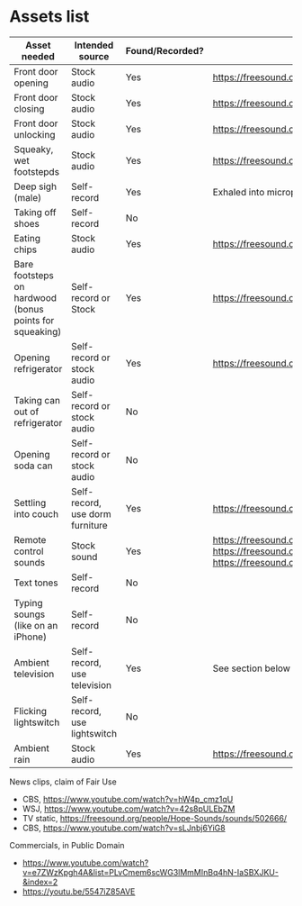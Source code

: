 # Assets list

| Asset needed | Intended source | Found/Recorded? | From where?
| ------------ | --------------- | --------------- | ----------- |
| Front door opening | Stock audio | Yes | https://freesound.org/people/JakLocke/sounds/261091/ |
| Front door closing | Stock audio | Yes | https://freesound.org/people/JakLocke/sounds/261091/ |
| Front door unlocking | Stock audio | Yes | https://freesound.org/people/angelkunev/sounds/519065/ |
| Squeaky, wet footstepds | Stock audio | Yes | https://freesound.org/people/j1987/sounds/335760/ |
| Deep sigh (male) | Self-record | Yes | Exhaled into microphone |
| Taking off shoes | Self-record | No | |
| Eating chips | Stock audio | Yes | https://freesound.org/people/ultradust/sounds/167190/ |
| Bare footsteps on hardwood (bonus points for squeaking) | Self-record or Stock | Yes | https://freesound.org/people/16H_Panska_Skerl_Jan/sounds/499061/ |
| Opening refrigerator | Self-record or stock audio | Yes | https://freesound.org/people/brytonentertainment/sounds/369175/ |
| Taking can out of refrigerator | Self-record or stock audio | No |
| Opening soda can | Self-record or stock audio | No | 
| Settling into couch | Self-record, use dorm furniture | Yes | https://freesound.org/people/sidequesting/sounds/541544/ |
| Remote control sounds | Stock sound | Yes | https://freesound.org/people/redjim/sounds/32578/, https://freesound.org/people/planetcomedy/sounds/334137/ https://freesound.org/people/SpliceSound/sounds/188197/ |
| Text tones | Self-record | No | |
| Typing soungs (like on an iPhone) | Self-record | No | |
| Ambient television | Self-record, use television | Yes | See section below for clips used |
| Flicking lightswitch | Self-record, use lightswitch | No | |
| Ambient rain | Stock audio | Yes | https://freesound.org/people/Vincent2Cent/sounds/346946/ |

News clips, claim of Fair Use
- CBS, https://www.youtube.com/watch?v=hW4p_cmz1qU
- WSJ, https://www.youtube.com/watch?v=42s8pULEbZM
- TV static, https://freesound.org/people/Hope-Sounds/sounds/502666/
- CBS, https://www.youtube.com/watch?v=sLJnbj6YiG8

Commercials, in Public Domain
- https://www.youtube.com/watch?v=e7ZWzKpgh4A&list=PLvCmem6scWG3lMmMInBq4hN-IaSBXJKU-&index=2
- https://youtu.be/5547iZ85AVE